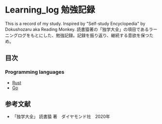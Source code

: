 # Learning_log 勉強記録
This is a record of my study. Inspired by "Self-study Encyclopedia" by Dokushozaru aka Reading Monkey.
読書猿著の「独学大全」の項目であるラーニングログをもとにした、勉強記録。記録を振り返り、継続する意欲を保つため。


## 目次

### Programming languages
- [Rust](./Rust)
- [Go](./Go)

## 参考文献
- 「独学大全」 読書猿 著　ダイヤモンド社　2020年



